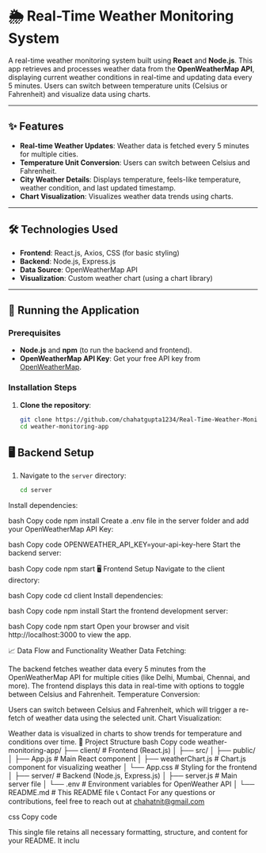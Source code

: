 # 🌦️ Real-Time Weather Monitoring System

A real-time weather monitoring system built using **React** and **Node.js**. This app retrieves and processes weather data from the **OpenWeatherMap API**, displaying current weather conditions in real-time and updating data every 5 minutes. Users can switch between temperature units (Celsius or Fahrenheit) and visualize data using charts.

---

## ✨ Features
- **Real-time Weather Updates**: Weather data is fetched every 5 minutes for multiple cities.
- **Temperature Unit Conversion**: Users can switch between Celsius and Fahrenheit.
- **City Weather Details**: Displays temperature, feels-like temperature, weather condition, and last updated timestamp.
- **Chart Visualization**: Visualizes weather data trends using charts.

---

## 🛠️ Technologies Used
- **Frontend**: React.js, Axios, CSS (for basic styling)
- **Backend**: Node.js, Express.js
- **Data Source**: OpenWeatherMap API
- **Visualization**: Custom weather chart (using a chart library)

---

## 🚀 Running the Application

### Prerequisites
- **Node.js** and **npm** (to run the backend and frontend).
- **OpenWeatherMap API Key**: Get your free API key from [OpenWeatherMap](https://openweathermap.org/).

### Installation Steps

1. **Clone the repository**:

   ```bash
   git clone https://github.com/chahatgupta1234/Real-Time-Weather-Monitoring.git
   cd weather-monitoring-app


## 🖥️ Backend Setup

1. Navigate to the `server` directory:

   ```bash
   cd server

Install dependencies:

bash
Copy code
npm install
Create a .env file in the server folder and add your OpenWeatherMap API Key:

bash
Copy code
OPENWEATHER_API_KEY=your-api-key-here
Start the backend server:

bash
Copy code
npm start
🖥️ Frontend Setup
Navigate to the client directory:

bash
Copy code
cd client
Install dependencies:

bash
Copy code
npm install
Start the frontend development server:

bash
Copy code
npm start
Open your browser and visit http://localhost:3000 to view the app.

📈 Data Flow and Functionality
Weather Data Fetching:

The backend fetches weather data every 5 minutes from the OpenWeatherMap API for multiple cities (like Delhi, Mumbai, Chennai, and more).
The frontend displays this data in real-time with options to toggle between Celsius and Fahrenheit.
Temperature Conversion:

Users can switch between Celsius and Fahrenheit, which will trigger a re-fetch of weather data using the selected unit.
Chart Visualization:

Weather data is visualized in charts to show trends for temperature and conditions over time.
📂 Project Structure
bash
Copy code
weather-monitoring-app/
├── client/                    # Frontend (React.js)
│   ├── src/
│   ├── public/
│   ├── App.js                 # Main React component
│   ├── weatherChart.js         # Chart.js component for visualizing weather
│   └── App.css                # Styling for the frontend
│
├── server/                    # Backend (Node.js, Express.js)
│   ├── server.js              # Main server file
│   └── .env                   # Environment variables for OpenWeather API
│
└── README.md                  # This README file
📞 Contact
For any questions or contributions, feel free to reach out at chahatnit@gmail.com

css
Copy code

This single file retains all necessary formatting, structure, and content for your README. It inclu
